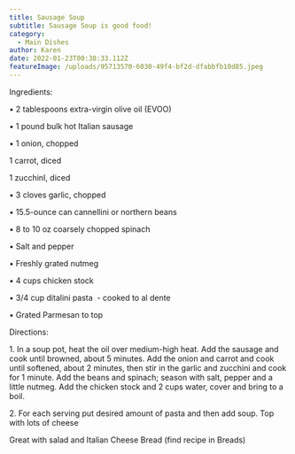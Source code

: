 ```yaml
---
title: Sausage Soup
subtitle: Sausage Soup is good food!
category:
  - Main Dishes
author: Karen
date: 2022-01-23T00:38:33.112Z
featureImage: /uploads/95713570-6030-49f4-bf2d-dfabbfb10d85.jpeg
---
```

Ingredients:

• 2 tablespoons extra-virgin olive oil (EVOO) 

• 1 pound bulk hot Italian sausage 

• 1 onion, chopped 

1 carrot, diced

1 zucchinI, diced

• 3 cloves garlic, chopped 

• 15.5-ounce can cannellini or northern beans

• 8 to 10 oz  coarsely chopped spinach 

• Salt and pepper 

• Freshly grated nutmeg 

• 4 cups chicken stock 

• 3/4 cup ditalini pasta  - cooked to al dente

• Grated Parmesan to top

Directions:

1. In a soup pot, heat the oil over medium-high heat. Add the sausage and cook until browned, about 5 minutes. Add the onion and carrot and cook until softened, about 2 minutes, then stir in the garlic and zucchini and cook for 1 minute. Add the beans and spinach; season with salt, pepper and a little nutmeg. Add the chicken stock and 2 cups water, cover and bring to a boil. 

2. For each serving put desired amount of pasta and then add soup. Top with lots of cheese

Great with salad and Italian Cheese Bread (find recipe in Breads)